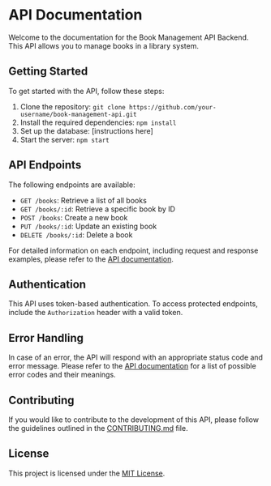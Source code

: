 # API Documentation

Welcome to the documentation for the Book Management API Backend. This API allows you to manage books in a library system.

## Getting Started

To get started with the API, follow these steps:

1. Clone the repository: `git clone https://github.com/your-username/book-management-api.git`
2. Install the required dependencies: `npm install`
3. Set up the database: [instructions here]
4. Start the server: `npm start`

## API Endpoints

The following endpoints are available:

- `GET /books`: Retrieve a list of all books
- `GET /books/:id`: Retrieve a specific book by ID
- `POST /books`: Create a new book
- `PUT /books/:id`: Update an existing book
- `DELETE /books/:id`: Delete a book

For detailed information on each endpoint, including request and response examples, please refer to the [API documentation](/docs).

## Authentication

This API uses token-based authentication. To access protected endpoints, include the `Authorization` header with a valid token.

## Error Handling

In case of an error, the API will respond with an appropriate status code and error message. Please refer to the [API documentation](/docs/errors) for a list of possible error codes and their meanings.

## Contributing

If you would like to contribute to the development of this API, please follow the guidelines outlined in the [CONTRIBUTING.md](/CONTRIBUTING.md) file.

## License

This project is licensed under the [MIT License](/LICENSE).
